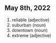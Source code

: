 ## May 8th, 2022
1. reliable (adjective)
2. suburban (noun)
3. downtown (noun)
4. extreme (adjective)